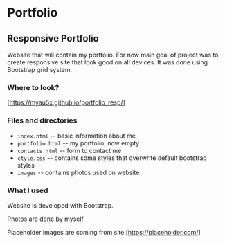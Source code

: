 # Portfolio
## Responsive Portfolio

Website that will contain my portfolio.
For now main goal of project was to create responsive site that look good on all devices. It was done using Bootstrap grid system.

### Where to look?

[https://myau5x.github.io/portfolio_resp/]

### Files and directories 

- `index.html` -- basic information about me
- `portfolio.html` -- my portfolio, now empty
- `contacts.html` -- form to contact me
- `ctyle.css` -- contains some styles that overwrite default bootstrap styles
- `images` -- contains photos used on website

### What I used 

Website is developed with Bootstrap.

Photos are done by myself.

Placeholder images  are coming from site [https://placeholder.com/]
